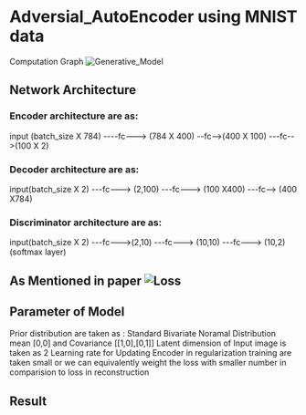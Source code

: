 # Adversial_AutoEncoder using MNIST data
Computation Graph 
![Generative_Model](https://user-images.githubusercontent.com/21220616/55679013-23bea400-5921-11e9-8244-0aff3ec7a8e7.png)

## Network Architecture
### Encoder architecture are as:
input (batch_size X 784) ----fc---> (784 X 400) --fc-->(400 X 100) ---fc-->(100 X 2) 

### Decoder architecture are as:

input(batch_size X 2) ---fc---> (2,100) ---fc---> (100 X400) ---fc--> (400 X784)

### Discriminator architecture are as:

input(batch_size X 2) ---fc--->(2,10) ---fc---> (10,10) ---fc---> (10,2) (softmax layer)


## As Mentioned in paper ![Loss](https://user-images.githubusercontent.com/21220616/55679043-a5163680-5921-11e9-9a61-49e44b863087.png)

## Parameter of Model
Prior distribution are taken as : Standard Bivariate Noramal Distribution mean [0,0] and Covariance [[1,0],[0,1]]
Latent dimension of Input image is taken as 2
Learning rate for Updating Encoder in regularization training are taken small or we can equivalently weight the loss with smaller number in comparision to loss in reconstruction

## Result


